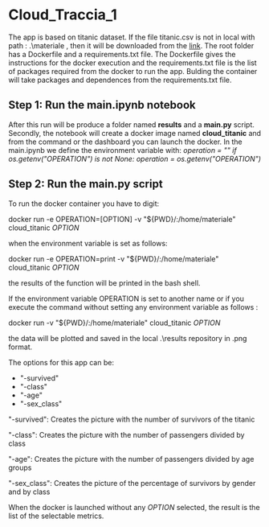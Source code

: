 # Cloud_Traccia_1

The app is based on titanic dataset. 
If the file titanic.csv is not in local with path : .\materiale , then it will be downloaded from the [link](https://github.com/awesomedata/awesome-public-datasets/blob/master/Datasets/titanic.csv.zip). 
The root folder has a Dockerfile and a requirements.txt file. The Dockerfile gives the instructions for the docker execution and the requirements.txt file is the list of packages required from the docker to run the app. Bulding the container will take packages and dependences from the requirements.txt file.

## Step 1: Run the main.ipynb notebook 
After this run will be produce a folder named __results__ and a __main.py__ script. Secondly, the notebook will create a docker image named __cloud_titanic__ and from the command or the dashboard you can launch the docker.
In the main.ipynb we define the environment variable with:
_operation = ""
if os.getenv("OPERATION") is not None:
    operation = os.getenv("OPERATION")_

## Step 2: Run the main.py script 
To run the docker container you have to digit:

docker run -e OPERATION=[OPTION] -v "${PWD}/:/home/materiale" cloud_titanic _OPTION_

when the environment variable is set as follows: 

docker run -e OPERATION=print -v "${PWD}/:/home/materiale" cloud_titanic _OPTION_

the results of the function will be printed in the bash shell.

If the environment variable OPERATION is set to another name or if you execute the command without setting any environment variable as follows :

docker run -v "${PWD}/:/home/materiale" cloud_titanic _OPTION_

the data will be plotted and saved in the local .\results repository in .png format.

The options for this app can be:
  * "-survived"
  * "-class"
  * "-age"
  * "-sex_class"

"-survived": Creates the picture with the number of survivors of the titanic

"-class": Creates the picture with the number of passengers divided by class

"-age": Creates the picture with the number of passengers divided by age groups

"-sex_class": Creates the picture of the percentage of survivors by gender and by class

When the docker is launched without any _OPTION_ selected, the result is the list of the selectable metrics.

